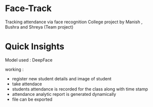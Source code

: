 # Face-Track
Tracking attendance via face recognition
College project by Manish , Bushra and Shreya (Team project)

# Quick Insights
Model used : DeepFace

working :
 - register new student details and image of student
 - take attendace
 - students attendance is recorded for the class along with time stamp
 - attendance analytic report is generated dynamically
 - file can be exported
